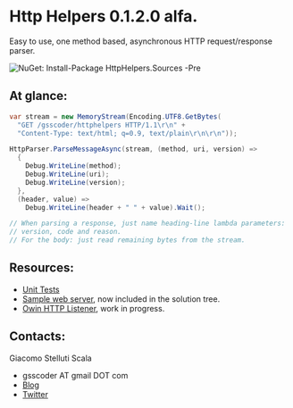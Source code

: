﻿Http Helpers 0.1.2.0 alfa.
===
Easy to use, one method based, asynchronous HTTP request/response parser.

![NuGet: Install-Package HttpHelpers.Sources -Pre](https://raw.github.com/gsscoder/httphelpers/master/HttpHelpersNuGet.png)

At glance:
---
```csharp
var stream = new MemoryStream(Encoding.UTF8.GetBytes(
  "GET /gsscoder/httphelpers HTTP/1.1\r\n" +
  "Content-Type: text/html; q=0.9, text/plain\r\n\r\n"));

HttpParser.ParseMessageAsync(stream, (method, uri, version) =>
  {
    Debug.WriteLine(method);
    Debug.WriteLine(uri);
    Debug.WriteLine(version);
  },
  (header, value) => 
    Debug.WriteLine(header + " " + value).Wait();

// When parsing a response, just name heading-line lambda parameters:
// version, code and reason.
// For the body: just read remaining bytes from the stream.
```

Resources:
---
- [Unit Tests](https://github.com/gsscoder/httphelpers/blob/master/src/HttpHelpers.Tests/Unit/HttpParserFixture.cs)
- [Sample web server](https://gist.github.com/gsscoder/4945688), now included in the solution tree.
- [Owin HTTP Listener](https://github.com/gsscoder/owinhttplistener), work in progress.

Contacts:
---
Giacomo Stelluti Scala
  - gsscoder AT gmail DOT com
  - [Blog](http://gsscoder.blogspot.it)
  - [Twitter](http://twitter.com/gsscoder)
